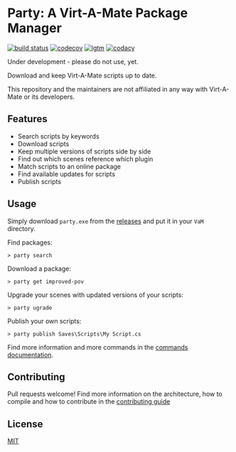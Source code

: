 # Party: A Virt-A-Mate Package Manager

[![build status](https://travis-ci.org/vam-community/vam-party.svg?branch=master)](https://travis-ci.org/vam-community/vam-party) [![codecov](https://codecov.io/gh/vam-community/vam-party/branch/master/graph/badge.svg)](https://codecov.io/gh/vam-community/vam-party) [![lgtm](https://img.shields.io/lgtm/alerts/g/vam-community/vam-party.svg?logo=lgtm&logoWidth=18)](https://lgtm.com/projects/g/vam-community/vam-party/alerts/) [![codacy](https://api.codacy.com/project/badge/Grade/1ac73e5240674a9ca5027e35a6b942bb)](https://www.codacy.com/app/acidbubbles/vam-party?utm_source=github.com&amp;utm_medium=referral&amp;utm_content=vam-community/vam-party&amp;utm_campaign=Badge_Grade)

Under development - please do not use, yet.

Download and keep Virt-A-Mate scripts up to date.

This repository and the maintainers are not affiliated in any way with Virt-A-Mate or its developers.

## Features

- Search scripts by keywords
- Download scripts
- Keep multiple versions of scripts side by side
- Find out which scenes reference which plugin
- Match scripts to an online package
- Find available updates for scripts
- Publish scripts

## Usage

Simply download `party.exe` from the [releases](https://github.com/vam-community/vam-party/releases) and put it in your `VaM` directory.

Find packages:

    > party search

Download a package:

    > party get improved-pov

Upgrade your scenes with updated versions of your scripts:

    > party ugrade

Publish your own scripts:

    > party publish Saves\Scripts\My Script.cs

Find more information and more commands in the [commands documentation](USAGE.md).

## Contributing

Pull requests welcome! Find more information on the architecture, how to compile and how to contribute in the [contributing guide](CONTRIBUTING.md)

## License

[MIT](./LICENSE.md)
